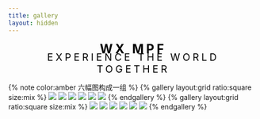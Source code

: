 ```yaml
---
title: gallery
layout: hidden
---
```


<div style="text-align: center;">
<span style="font-size: 25px; color: black; font-weight: bold;letter-spacing: 5px;">WX MPF</span>
</div>
<div style="text-align: center;margin-top: -10px;">
<span style="font-size: 20px; color: black; font-weight: normal;letter-spacing: 5px;">
EXPERIENCE THE WORLD TOGETHER</span>
</div>

{% note color:amber 六幅图构成一组 %}
{% gallery layout:grid ratio:square size:mix %}
![](https://githubimages.pengfeima.cn/images/202211291216879.jpg)
![](https://githubimages.pengfeima.cn/images/202211291217546.jpg)
![](https://githubimages.pengfeima.cn/images/202211291217893.jpg)
![](https://githubimages.pengfeima.cn/images/202211291217240.jpg)
![](https://githubimages.pengfeima.cn/images/202211291216884.jpg)
![](https://githubimages.pengfeima.cn/images/202211291216894.jpg)
{% endgallery %}
{% gallery layout:grid ratio:square size:mix %}
![](https://githubimages.pengfeima.cn/images/202211291217904.jpg)
![](https://githubimages.pengfeima.cn/images/202211291217670.jpg)
![](https://githubimages.pengfeima.cn/images/202211291216662.jpg)
![](https://githubimages.pengfeima.cn/images/202211291216722.jpg)
![](https://githubimages.pengfeima.cn/images/202402160120064.jpg)
![](https://githubimages.pengfeima.cn/images/202402160120064.jpg)
{% endgallery %}
